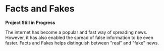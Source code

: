 # Facts and Fakes
**Project Still in Progress**

The internet has become a popular and fast way of spreading news. However, it has also enabled the spread of false information to be even faster. Facts and Fakes helps distinguish between "real" and "fake" news.
